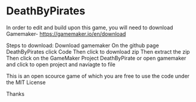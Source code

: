 # DeathByPirates

In order to edit and build upon this game, you will need to download Gamemaker- https://gamemaker.io/en/download

Steps to download:
Download gamemaker
On the github page DeathByPirates click Code
Then click to download zip
Then extract the zip
Then click on the GameMaker Project DeathByPirate or open gamemaker and click to open project and naviagte to file


This is an open scource game of which you are free to use the code under the MIT License

Thanks

